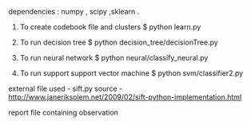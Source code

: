 dependencies : numpy , scipy ,sklearn .

1. To create codebook file and clusters 
$ python learn.py

2. To run decision tree
$ python decision_tree/decisionTree.py

3. To run neural network
$ python neural/classify_neural.py

4. To run support support vector machine
$ python svm/classifier2.py

external file used - sift.py
source - http://www.janeriksolem.net/2009/02/sift-python-implementation.html

report file containing observation
